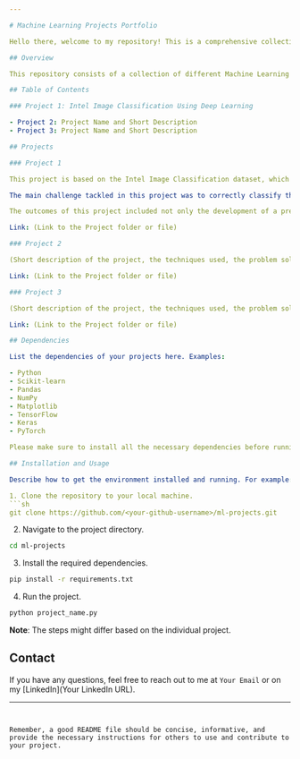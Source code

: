 ```yaml
---

# Machine Learning Projects Portfolio 

Hello there, welcome to my repository! This is a comprehensive collection of all my Machine Learning projects, which showcases my understanding and application of various Machine Learning concepts and techniques. 

## Overview

This repository consists of a collection of different Machine Learning projects spanning different domains and datasets. The projects are primarily written in Python, and use a variety of machine learning models, libraries, and frameworks such as scikit-learn, TensorFlow, PyTorch, Keras, and more.

## Table of Contents

### Project 1: Intel Image Classification Using Deep Learning

- Project 2: Project Name and Short Description
- Project 3: Project Name and Short Description

## Projects

### Project 1

This project is based on the Intel Image Classification dataset, which contains a total of 17k images of natural scenes from around the world, including both natural landscapes and buildings. The dataset has been split into 14k images for training and 3k for testing, with each image sized at 150x150 pixels. 

The main challenge tackled in this project was to correctly classify these images into one of six classes: "buildings", "forest", "glacier", "mountain", "sea", and "street". To solve this multi-class classification problem, I utilized deep learning techniques such as Convolutional Neural Networks (CNNs). This allowed for robust and effective learning from the complex, high-dimensional data present in the images. 

The outcomes of this project included not only the development of a predictive model with high accuracy, but also an in-depth exploration of various deep learning techniques and their application to real-world image classification tasks.

Link: (Link to the Project folder or file)

### Project 2

(Short description of the project, the techniques used, the problem solved, and the outcome)

Link: (Link to the Project folder or file)

### Project 3

(Short description of the project, the techniques used, the problem solved, and the outcome)

Link: (Link to the Project folder or file)

## Dependencies

List the dependencies of your projects here. Examples:

- Python
- Scikit-learn
- Pandas
- NumPy
- Matplotlib
- TensorFlow
- Keras
- PyTorch

Please make sure to install all the necessary dependencies before running the projects. 

## Installation and Usage

Describe how to get the environment installed and running. For example:

1. Clone the repository to your local machine.
```sh
git clone https://github.com/<your-github-username>/ml-projects.git
```
2. Navigate to the project directory.
```sh
cd ml-projects
```
3. Install the required dependencies.
```sh
pip install -r requirements.txt
```
4. Run the project.
```sh
python project_name.py
```
**Note**: The steps might differ based on the individual project.

## Contact

If you have any questions, feel free to reach out to me at `Your Email` or on my [LinkedIn](Your LinkedIn URL).

---
```


Remember, a good README file should be concise, informative, and provide the necessary instructions for others to use and contribute to your project.
